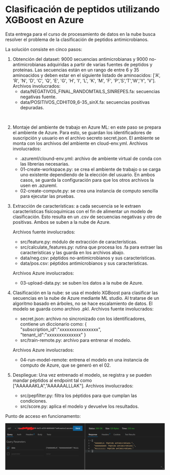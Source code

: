 # Clasificación de peptidos utilizando XGBoost en Azure

Esta entrega para el curso de procesamiento de datos en la nube busca resolver el problema de la clasificación de peptidos antimicrobianos.



La solución consiste en cinco pasos:

1. Obtención del dataset: 9000 secuencias antimicrobianas y 9000 no-antimicrobianas adquiridas a partir de varias fuentes de peptidos y proteinas. Las secuencias están en un rango de entre 6 y 35 aminoacidos y deben estar en el siguiente listado de aminoacidos: ['A', 'R', 'N', 'D', 'C', 'Q', 'E', 'G', 'H', 'I', 'L', 'K', 'M', 'F', 'P','S','T','W','Y', 'V'].
   Archivos involucrados:
	- data/NEGATIVOS_FINAL_RANDOMTAILS_SINREPES.fa: secuencias negativas fuente.
	- data/POSITIVOS_CDHIT09_6-35_sinX.fa: secuencias positivas depuradas.

<br/>

2. Montaje del ambiente de trabajo en Azure ML: en este paso se prepara el ambiente de Azure. Para esto, se guardan los identificadores de suscripción y usuario en el archivo secreto secret.json. El ambiente se monta con los archivos del ambiente en cloud-env.yml.
	Archivos involucrados:
	- .azureml/clound-env.yml: archivo de ambiente virtual de conda con las librerias necesarias.
	- 01-create-workspace.py: se crea el ambiente de trabajo o se carga uno existente dependiendo de la elección del usuario. En ambos casos, se guarda la configuración para que los otros archivos la usen en .azureml.
	- 02-create-compute.py: se crea una instancia de computo sencilla para ejecutar las pruebas.


3. Extracción de características: a cada secuencia se le extraen características fisicoquímicas con el fin de alimentar un modelo de clasificación. Esto resulta en un .csv de secuencias negativas y otro de positivas. Ambos se suben a la nube de Azure.

   Archivos fuente involucrados:
	- src/feature.py: módulo de extracción de características.
	- src/calculate_features.py: rutina que procesa los .fa para extraer las características y las guarda en los archivos abajo.
	- data/neg.csv: péptidos no-antimicrobianos y sus características.
	- data/pos.csv: péptidos antimicrobianos y sus características.

	Archivos Azure involucrados:
	- 03-upload-data.py: se suben los datos a la nube de Azure.


4. Clasificación en la nube: se usa el modelo XGBoost para clasificar las secuencias en la nube de Azure mediante ML studio. Al tratarse de un algoritmo basado en árboles, no se hace escalamiento de datos. El modelo se guarda como archivo .pkl.
   	Archivos fuente involucrados:
	- secret.json: archivo no sincronizado con los identificadores, contiene un diccionario como:
		{
			"subscription_id":"xxxxxxxxxxxxxxxx",
			"tenant_id":"xxxxxxxxxxxxxx"
		}
	- src/train-remote.py: archivo para entrenar el modelo.

	Archivos Azure involucrados:
	- 04-run-model-remote: entrena el modelo en una instancia de computo de Azure, que se generó en el 02.


5. Despliegue: Una vez entrenado el modelo, se registra y se pueden mandar péptidos al endpoint tal como ["AAAAAAKLA","AAAAAALLLAK"]. Archivos involucrados:
   - src/pepfilter.py: filtra los péptidos para que cumplan las condiciones.
   - src/score.py: aplica el modelo y devuelve los resultados.

Punto de acceso en funcionamento:

![result](img/endpoint.png)